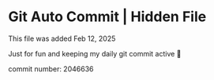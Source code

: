 # Git Auto Commit | Hidden File

This file was added Feb 12, 2025

Just for fun and keeping my daily git commit active 🤪

commit number: 2046636
